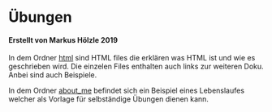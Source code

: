 # Übungen
#### Erstellt von Markus Hölzle 2019

In dem Ordner [html](https://muwo-gitlab.multivac.int/azubis-it/schnuppi-html-uebungen/tree/master/html) sind HTML files die erklären was HTML ist und wie es geschrieben wird. Die einzelen Files enthalten auch links zur weiteren Doku. Anbei sind auch Beispiele.

In dem Ordner [about_me](https://muwo-gitlab.multivac.int/azubis-it/schnuppi-html-uebungen/tree/master/about_me) befindet sich ein Beispiel eines Lebenslaufes welcher als Vorlage für selbständige Übungen dienen kann.

